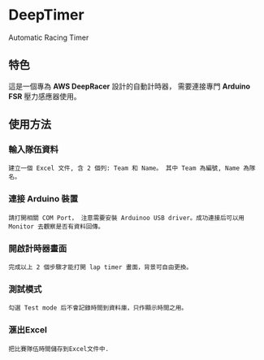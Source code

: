 # DeepTimer
Automatic Racing Timer

## 特色
這是一個專為 **AWS DeepRacer** 設計的自動計時器， 需要連接專門 **Arduino FSR** 壓力感應器使用。

## 使用方法

### 輸入隊伍資料
    建立一個 Excel 文件, 含 2 個列: Team 和 Name。 其中 Team 為編號, Name 為隊名。

### 連接 Arduino 裝置
    請打開相關 COM Port， 注意需要安裝 Arduinoo USB driver。成功連接后可以用 Monitor 去觀察是否有資料回傳。

### 開啟計時器畫面
    完成以上 2 個步驟才能打開 lap timer 畫面，背景可自由更換。

### 測試模式
    勾選 Test mode 后不會記錄時間到資料庫，只作顯示時間之用。

### 滙出Excel
    把比賽隊伍時間儲存到Excel文件中.

